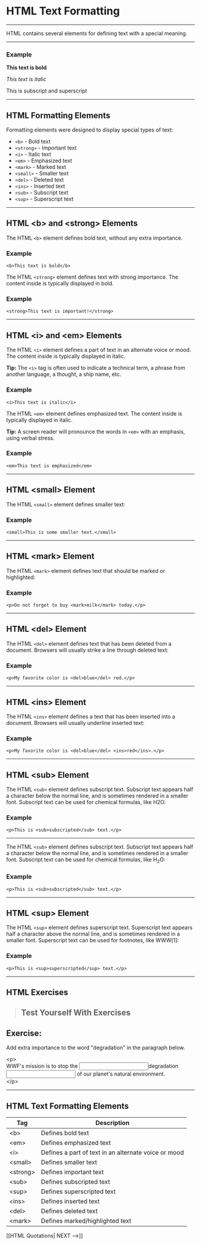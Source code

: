 # HTML Text Formatting
---

HTML contains several elements for defining text with a special meaning.

<hr>

### Example

**This text is bold**

_This text is italic_

This is subscript and superscript

<hr>

## HTML Formatting Elements

Formatting elements were designed to display special types of text:

-   `<b>` - Bold text
-   `<strong>` - Important text
-   `<i>` - Italic text
-   `<em>` - Emphasized text
-   `<mark>` - Marked text
-   `<small>` - Smaller text
-   `<del>` - Deleted text
-   `<ins>` - Inserted text
-   `<sub>` - Subscript text
-   `<sup>` - Superscript text

<hr>

## HTML \<b> and \<strong> Elements

The HTML `<b>` element defines bold text, without any extra importance.

### Example
```
<b>This text is bold</b>
```
The HTML `<strong>` element defines text with strong importance. The content inside is typically displayed in bold.

### Example
```
<strong>This text is important!</strong>
```

<hr>

## HTML \<i> and \<em> Elements

The HTML `<i>` element defines a part of text in an alternate voice or mood. The content inside is typically displayed in italic.

**Tip:** The `<i>` tag is often used to indicate a technical term, a phrase from another language, a thought, a ship name, etc.

### Example
```
<i>This text is italic</i>
```

The HTML `<em>` element defines emphasized text. The content inside is typically displayed in italic.

**Tip:** A screen reader will pronounce the words in `<em>` with an emphasis, using verbal stress.

### Example
```
<em>This text is emphasized</em>
```

<hr>

## HTML \<small> Element

The HTML `<small>` element defines smaller text:

### Example
```
<small>This is some smaller text.</small>
```

<hr>

## HTML \<mark> Element

The HTML `<mark>` element defines text that should be marked or highlighted:

### Example
```
<p>Do not forget to buy <mark>milk</mark> today.</p>
```

<hr>

## HTML \<del> Element

The HTML `<del>` element defines text that has been deleted from a document. Browsers will usually strike a line through deleted text:

### Example
```
<p>My favorite color is <del>blue</del> red.</p>
```

<hr>

## HTML \<ins> Element

The HTML `<ins>` element defines a text that has been inserted into a document. Browsers will usually underline inserted text:

### Example
```
<p>My favorite color is <del>blue</del> <ins>red</ins>.</p>
```

<hr>

## HTML \<sub> Element

The HTML `<sub>` element defines subscript text. Subscript text appears half a character below the normal line, and is sometimes rendered in a smaller font. Subscript text can be used for chemical formulas, like H2O:

### Example
```
<p>This is <sub>subscripted</sub> text.</p>
```

<hr>

The HTML `<sub>` element defines subscript text. Subscript text appears half a character below the normal line, and is sometimes rendered in a smaller font. Subscript text can be used for chemical formulas, like H<sub>2</sub>O:

### Example
```
<p>This is <sub>subscripted</sub> text.</p>
```

<hr>

## HTML \<sup> Element

The HTML `<sup>` element defines superscript text. Superscript text appears half a character above the normal line, and is sometimes rendered in a smaller font. Superscript text can be used for footnotes, like WWW[1]:

### Example
```
<p>This is <sup>superscripted</sup> text.</p>
```

<hr>

## HTML Exercises

>## Test Yourself With Exercises

## Exercise:

Add extra importance to the word "degradation" in the paragraph below.

\<p>  
WWF's mission is to stop the <input></input>degradation<input></input> of our planet's natural environment.  
\</p>

<hr>

## HTML Text Formatting Elements

| **Tag**   | **Description**                                      |
| --------- | ---------------------------------------------------- |
| \<b>      | Defines bold text                                    |
| \<em>     | Defines emphasized text                              |
| \<i>      | Defines a part of text in an alternate voice or mood |
| \<small>  | Defines smaller text                                 |
| \<strong> | Defines important text                               |
| \<sub>    | Defines subscripted text                             |
| \<sup>    | Defines superscripted text                           |
| \<ins>    | Defines inserted text                                |
| \<del>    | Defines deleted text                                 |
| \<mark>   | Defines marked/highlighted text                      |


[[HTML Quotations| NEXT -->]]